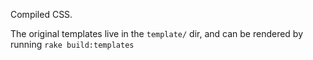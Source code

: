 
Compiled CSS.

The original templates live in the `template/` dir, and can be rendered by running `rake build:templates`
